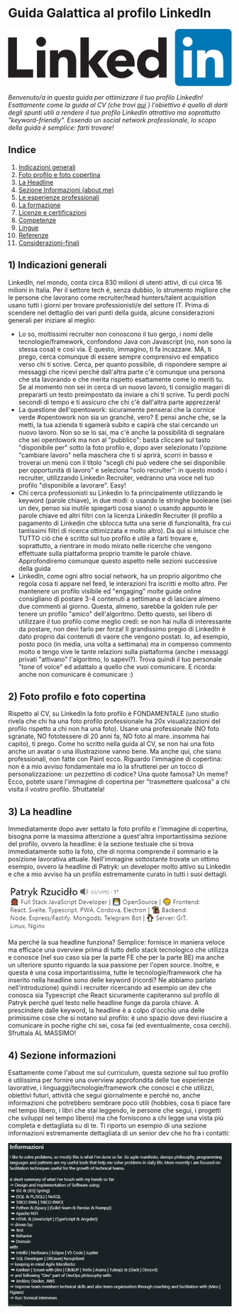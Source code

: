 # Guida Galattica al profilo LinkedIn

![LinkedIn_Logo_2013.png](./assets/images/linkedin-logo.png)

_Benvenuto/a in questa guida per ottimizzare il tuo profilo LinkedIn! Esattamente come la guida al CV (che trovi <a href="https://guidopenta.github.io/galactic-CV-guide/">qui</a> ) l'obiettivo è quello di darti degli spunti utili a rendere il tuo profilo LinkedIn attrattivo ma soprattutto "keyword-friendly". Essendo un social network professionale, lo scopo della guida è semplice: farti trovare!_


## Indice 

1. [Indicazioni generali](#1-indicazioni-generali)
2. [Foto profilo e foto copertina](#2-foto-profilo-e-foto-copertina)
3. [La Headline](#3-la-headline)
4. [Sezione Informazioni (about me)](#4-sezione-informazioni-about-me)
5. [Le esperienze professionali](#5-le-esperienze-professionali)
6. [La formazione](#6-la-formazione)
7. [Licenze e certificazioni](#7-licenze-e-certificazioni)
8. [Competenze](#8-competenze)
9. [Lingue](#9-lingue)
10. [Referenze](#10-referenze)
11. [Considerazioni-finali](#11-considerazioni-finali)

## 1) Indicazioni generali

LinkedIn, nel mondo, conta circa 830 milioni di utenti attivi, di cui circa 16 milioni in Italia. Per il settore tech è, senza dubbio, lo strumento migliore che le persone che lavorano come recruiter/head hunters/talent acquisition usano tutti i giorni per trovare professionisti/e del settore IT.
Prima di scendere nel dettaglio dei vari punti della guida, alcune considerazioni generali per iniziare al meglio:
- Lo so, moltissimi recruiter non conoscono il tuo gergo, i nomi delle tecnologie/framework, confondono Java con Javascript (no, non sono la stessa cosa) e così via. E questo, immagino, ti fa incazzare. MA, ti prego, cerca comunque di essere sempre comprensivo ed empatico verso chi ti scrive. Cerca, per quanto possibile, di rispondere sempre ai messaggi che ricevi perché dall'altra parte c'è comunque una persona che sta lavorando e che merita rispetto esattamente come lo meriti tu. Se al momento non sei in cerca di un nuovo lavoro, ti consiglio magari di prepararti un testo preimpostato da inviare a chi ti scrive. Tu perdi pochi secondi di tempo e ti assicuro che chi c'è dall'altra parte apprezzerà!
- La questione dell'opentowork: sicuramente penserai che la cornice verde #opentowork non sia un granché, vero? E pensi anche che, se la metti, la tua azienda ti sgamerà subito e capirà che stai cercando un nuovo lavoro. Non so se lo sai, ma c'è anche la possibilità di segnalare che sei opentowork ma non al "pubblico": basta cliccare sul tasto "disponibile per" sotto la foto profilo e, dopo aver selezionato l'opzione "cambiare lavoro" nella maschera che ti si aprirà, scorri in basso e troverai un menù con il titolo "scegli chi può vedere che sei disponibile per opportunità di lavoro" e seleziona "solo recruiter": in questo modo i recruiter, utilizzando Linkedin Recruiter, vedranno una voce nel tuo profilo "disponibile a lavorare". Easy!
- Chi cerca professionisti su Linkedin lo fa principalmente utilizzando le keyword (parole chiave), in due modi: o usando le stringhe booleane (sei un dev, penso sia inutile spiegarti cosa siano) o usando appunto le parole chiave ed altri filtri con la licenza LinkedIn Recruiter (il profilo a pagamento di Linkedin che sblocca tutta una serie di funzionalità, fra cui tantissimi filtri di ricerca ottimizzata e molto altro). Da qui si intuisce che TUTTO ciò che è scritto sul tuo profilo è utile a farti trovare e, soprattutto, a rientrare in modo mirato nelle ricerche che vengono effettuate sulla piattaforma proprio tramite le parole chiave. Approfondiremo comunque questo aspetto nelle sezioni successive della guida
- LinkedIn, come ogni altro social network, ha un proprio algoritmo che regola cosa ti appare nel feed, le interazioni fra iscritti e molto altro. Per mantenere un profilo visibile ed "engaging" molte guide online consigliano di postare 3-4 contenuti a settimana e di lasciare almeno due commenti al giorno. Questa, almeno, sarebbe la golden rule per tenere un profilo "amico" dell'algoritmo. Detto questo, sei libero di utilizzare il tuo profilo come meglio credi: se non hai nulla di interessante da postare, non devi farlo per forza! Il grandissimo pregio di LinkedIn è dato proprio dai contenuti di vaore che vengono postati. Io, ad esempio, posto poco (in media, una volta a settimana) ma in compenso commento molto e tengo vive le tante relazioni sulla piattaforma (anche i messaggi privati "attivano" l'algoritmo, lo sapevi?). Trova quindi il tuo personale "tone of voice" ed adattalo a quello che vuoi comunicare. E ricorda: anche non comunicare è comunicare :)

## 2) Foto profilo e foto copertina

Rispetto al CV, su LinkedIn la foto profilo è FONDAMENTALE (uno studio rivela che chi ha una foto profilo professionale ha 20x visualizzazioni del profilo rispetto a chi non ha una foto). Usane una professionale (NO foto sgranate, NO fototessere di 20 anni fa, NO foto al mare..insomma hai capito), ti prego. Come ho scritto nella guida al CV, se non hai una foto anche un avatar o una illustrazione vanno bene. Ma anche qui, che siano professionali, non fatte con Paint ecco.
Riguardo l'immagine di copertina: non è a mio avviso fondamentale ma io la sfrutterei per un tocco di personalizzazione: un pezzettino di codice? Una quote famosa? Un meme? Ecco, potete usare l'immagine di copertina per "trasmettere qualcosa" a chi visita il vostro profilo. Sfruttatela!

## 3) La headline

Immediatamente dopo aver settato la foto profilo e l'immagine di copertina, bisogna porre la massima attenzione a quest'altra importantissima sezione del profilo, ovvero la headline: è la sezione testuale che si trova immediatamente sotto la foto, che di norma comprende il sommario e la posizione lavorativa attuale.
Nell'immagine sottostante trovate un ottimo esempio, ovvero la headline di Patryk: un developer molto attivo su Linkedin e che a mio avviso ha un profilo estremamente curato in tutti i suoi dettagli.

![headline-patryk.png](./assets/images/headline-patryk.png)

Ma perché la sua headline funziona? Semplice: fornisce in maniera veloce ma efficace una overview prima di tutto dello stack tecnologico che utilizza e conosce (nel suo caso sia per la parte FE che per la parte BE) ma anche un ulteriore spunto riguardo la sua passione per l'open source.
Inoltre, e questa è una cosa importantissima, tutte le tecnologie/framework che ha inserito nella headline sono delle keyword (ricordi? Ne abbiamo parlato nell'introduzione) quindi i recruiter ricercando ad esempio un dev che conosca sia Typescript che React sicuramente capiteranno sul profilo di Patryk perché quel testo nelle headline funge da parola chiave. 
A prescindere dalle keyword, la headline è a colpo d'occhio una delle primissime cose che si notano sul profilo: è uno spazio dove devi riuscire a comunicare in poche righe chi sei, cosa fai (ed eventualmente, cosa cerchi). Sfruttala AL MASSIMO!

## 4) Sezione informazioni

Esattamente come l'about me sul curriculum, questa sezione sul tuo profilo è utilissima per fornire una overview approfondita delle tue esperienze lavorative, i linguaggi/tecnologie/framework che conosci e che utilizzi, obiettivi futuri, attività che segui giornalmente e perché no, anche informazioni che potrebbero sembrare poco utili (hobbies, cosa ti piace fare nel tempo libero, i libri che stai leggendo, le persone che segui, i progetti che sviluppi nel tempo libero) ma che forniscono a chi legge una vista più completa e dettagliata su di te. 
Ti riporto un esempio di una sezione informazioni estremamente dettagliata di un senior dev che ho fra i contatti:

![informazioni-about-me.png](./assets/images/informazioni-about-me.png)


